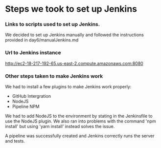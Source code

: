 # Steps we took to set up Jenkins

### Links to scripts used to set up Jenkins.
We decided to set up Jenkins manually and followed the instructions provided in day6/manualJenkins.md

### Url to Jenkins instance
http://ec2-18-217-192-65.us-east-2.compute.amazonaws.com:8080

### Other steps taken to make Jenkins work
We had to install a few plugins to make Jenkins work properly:
* GitHub Intergration
* NodeJS
* Pipeline NPM

We had to add NodeJS to the environment by stating in the Jenkinsfile to use the NodeJS plugin. We also ran into problems with the command 'npm install' but using 'yarn install' instead solves the issue.

A pipeline was successfully created and Jenkins correctly runs the server and tests.